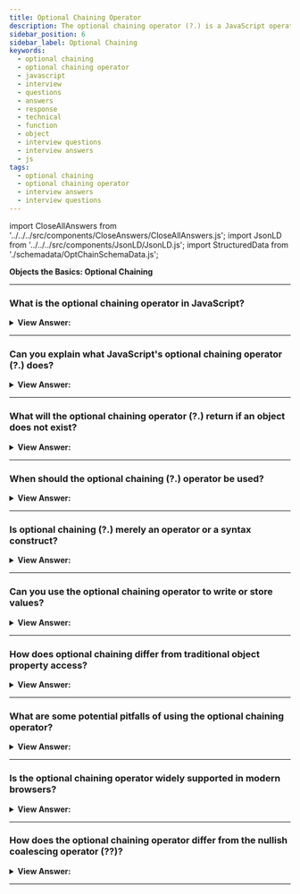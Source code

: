 ```yaml
---
title: Optional Chaining Operator
description: The optional chaining operator (?.) is a JavaScript operator that is used to access properties and methods of an object. Pass your next frontend phone interview
sidebar_position: 6
sidebar_label: Optional Chaining
keywords:
  - optional chaining
  - optional chaining operator
  - javascript
  - interview
  - questions
  - answers
  - response
  - technical
  - function
  - object
  - interview questions
  - interview answers
  - js
tags:
  - optional chaining
  - optional chaining operator
  - interview answers
  - interview questions
---
```


import CloseAllAnswers from '../../../src/components/CloseAnswers/CloseAllAnswers.js';
import JsonLD from '../../../src/components/JsonLD/JsonLD.js';
import StructuredData from './schemadata/OptChainSchemaData.js';

<JsonLD data={StructuredData} />

<head>
  <title>Optional Chaining | JavaScript Frontend Interview Questions</title>
</head>

**Objects the Basics: Optional Chaining**

<CloseAllAnswers />

---

### What is the optional chaining operator in JavaScript?

<details>
  <summary><strong>View Answer:</strong></summary>
  <div>
  <div><strong>Interview Response:</strong> The optional chaining operator is a safe way to access nested object properties, even if an intermediate property does not exist.<br /><br />
  </div>
  </div>
</details>

---

### Can you explain what JavaScript's optional chaining operator (?.) does?

<details>
  <summary><strong>View Answer:</strong></summary>
  <div>
  <div><strong>Interview Response:</strong> JavaScript's optional chaining operator (?.) allows you to access nested properties of an object while protecting against null or undefined values, by short-circuiting the evaluation if a property is missing.
  </div><br />
  <div><strong className="codeExample">Code Example:</strong><br /><br />

  <div></div>

```js
let user = {}; // user has no address

alert(user?.address?.street); // undefined (no error)

let user2 = {};
alert(user2.address.street); // returns a type error
```

  </div>
  </div>
</details>

---

### What will the optional chaining operator (?.) return if an object does not exist?

<details>
  <summary><strong>View Answer:</strong></summary>
  <div>
  <div><strong>Interview Response:</strong> The optional chaining operator returns undefined if the object does not exist (equals null). We will see this outcome when an object gets set to null. If the object is not defined, it results in a reference error.
</div><br />
  <div><strong className="codeExample">Code Example:</strong><br /><br />

  <div></div>

```js
let user = null;

alert(user?.address); // undefined
alert(user?.address.street); // undefined

alert(myUser?.address.street); // returns a reference error
```

  </div>
  </div>
</details>

---

### When should the optional chaining (?.) operator be used?

<details>
  <summary><strong>View Answer:</strong></summary>
  <div>
  <div><strong>Interview Response:</strong> We should use the option chaining operator with the intent to handle object properties that are already known to be optional.
</div><br />
  <div><strong className="codeExample">Code Example:</strong> Short Circuit results in a false response.<br /><br />

  <div></div>

```js
let user = null;
let x = 0;

user?.sayHi(x++); // no "sayHi", so the execution doesn't reach x++

console.log(x); // 0, value not incremented.
```

:::note

If it is not optional, it can result in a false scenario that goes unchecked. This behavior could result in silent coding errors and become more challenging to debug.

:::

  </div>
  </div>
</details>

---

### Is optional chaining (?.) merely an operator or a syntax construct?

<details>
  <summary><strong>View Answer:</strong></summary>
  <div>
  <div><strong>Interview Response:</strong> Technically, it is a syntax construct, but most developers refer to it as an operator.</div><br />
  <div><strong>Technical Response:</strong> It is technically a syntactic construct. However, it generally gets referred to as an operator. It is more than simply an operator, though, and may get used with functions (?.()) and square brackets (?.[]). For instance, ?.() is used to invoke a function that may or may not exist. If we want to utilize brackets [] instead of dot to access properties, we may use the?.[] syntax (.).
  </div><br />
  <div><strong className="codeExample">Code Example:</strong> Function Call<br /><br />

  <div></div>

```js
let userAdmin = {
  admin() {
    alert('I am admin');
  },
};

let userGuest = {};

userAdmin.admin?.(); // I am admin

userGuest.admin?.(); // nothing (no such method)
```

  </div><br />
  <div><strong className="codeExample">Code Example:</strong> Bracket Property Check<br /><br />

  <div></div>

```js
let key = 'firstName';

let user1 = {
  firstName: 'John',
};

let user2 = null;

alert(user1?.[key]); // John
alert(user2?.[key]); // undefined
```

  </div>
  </div>
</details>

---

### Can you use the optional chaining operator to write or store values?

<details>
  <summary><strong>View Answer:</strong></summary>
  <div>
  <div><strong>Interview Response:</strong> You can use the optional chaining operator (?.) for safe reading and deleting, but not writing. The optional chaining operator (?.) has no use on the left side of an assignment.
</div><br />
  <div><strong className="codeExample">Code Example:</strong><br /><br />

  <div></div>

```js
let user = null;

user?.name = "John"; // Error, does not work
// because it evaluates to undefined = "John"
```

  </div>
  </div>
</details>

---

### How does optional chaining differ from traditional object property access?

<details>
  <summary><strong>View Answer:</strong></summary>
  <div>
  <div><strong>Interview Response:</strong> Optional chaining in JavaScript allows safe access to deeply nested properties of an object without having to check each intermediate object in the chain for null or undefined, reducing error risk.</div><br />
  <div><strong className="codeExample">
Traditional object property access:</strong><br /><br />

  <div></div>

```js
let name = obj && obj.user && obj.user.name ? obj.user.name : 'default';
```

  </div><br/>
  <div><strong className="codeExample">
Using optional chaining:</strong><br /><br />

  <div></div>

```js
let name = obj?.user?.name ?? 'default';
```

  </div>
  </div>
</details>

---

### What are some potential pitfalls of using the optional chaining operator?

<details>
  <summary><strong>View Answer:</strong></summary>
  <div>
  <div><strong>Interview Response:</strong> Overuse of optional chaining can decrease code readability and obscure real errors by skipping necessary null or undefined checks. It may not be supported in older browsers.</div><br />
  <div><strong className="codeExample">Code Example:</strong><br /><br />

  <div></div>

```js
// A hypothetical object with nested structure
let user = {
  profile: {
    name: "Alice",
    address: {
      street: "10 Downing St."
      // city is missing
    }
  }
}

// Using optional chaining
let city = user?.profile?.address?.city; // undefined

// Now, if you're expecting city to be a String, this could lead to unintended behavior
console.log(city.toUpperCase()); // TypeError: Cannot read properties of undefined (reading 'toUpperCase')

```

  </div>
  </div>
</details>

---

### Is the optional chaining operator widely supported in modern browsers?

<details>
  <summary><strong>View Answer:</strong></summary>
  <div>
  <div><strong>Interview Response:</strong> Yes, the optional chaining operator is widely supported in modern browsers, including all major desktop and mobile browsers as well as Node.js.
  </div>
  </div>
</details>

---

### How does the optional chaining operator differ from the nullish coalescing operator (??)?

<details>
  <summary><strong>View Answer:</strong></summary>
  <div>
  <div><strong>Interview Response:</strong> The optional chaining operator (?.) safely accesses nested object properties, while the nullish coalescing operator (??) provides a default value for null or undefined values.</div><br />
  <div><strong className="codeExample">Code Example:</strong><br /><br />

  <div></div>

```js
// Optional chaining operator (?.)
let obj = {
  data: {
    name: "Alice"
  }
};

let name1 = obj?.data?.name; // "Alice"
let age1 = obj?.data?.age; // undefined

// Nullish coalescing operator (??)
let name2 = obj?.data?.name ?? "Unknown"; // "Alice"
let age2 = obj?.data?.age ?? 25; // 25
```

  </div>
  </div>
</details>

---

